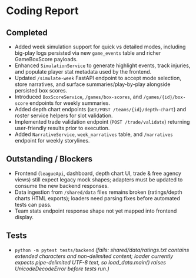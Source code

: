 # Coding Report

## Completed
- Added week simulation support for quick vs detailed modes, including big-play logs persisted via new `game_events` table and richer GameBoxScore payloads.
- Enhanced `SimulationService` to generate highlight events, track injuries, and populate player stat metadata used by the frontend.
- Updated `/simulate-week` FastAPI endpoint to accept mode selection, store narratives, and surface summaries/play-by-play alongside persisted box scores.
- Introduced `BoxScoreService`, `/games/box-scores`, and `/games/{id}/box-score` endpoints for weekly summaries.
- Added depth chart endpoints (`GET/POST /teams/{id}/depth-chart`) and roster service helpers for slot validation.
- Implemented trade validation endpoint (`POST /trade/validate`) returning user-friendly results prior to execution.
- Added `NarrativeService`, `week_narratives` table, and `/narratives` endpoint for weekly storylines.

## Outstanding / Blockers
- Frontend (`leagueApi`, dashboard, depth chart UI, trade & free agency views) still expect legacy mock shapes; adapters must be updated to consume the new backend responses.
- Data ingestion from `/shared/data` files remains broken (ratings/depth charts HTML exports); loaders need parsing fixes before automated tests can pass.
- Team stats endpoint response shape not yet mapped into frontend display.

## Tests
- `python -m pytest tests/backend` *(fails: shared/data/ratings.txt contains extended characters and non-delimited content; loader currently expects pipe-delimited UTF-8 text, so load_data.main() raises UnicodeDecodeError before tests run.)*
